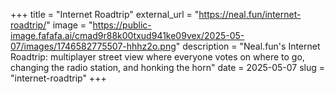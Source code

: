 +++
title = "Internet Roadtrip"
external_url = "https://neal.fun/internet-roadtrip/"
image = "https://public-image.fafafa.ai/cmad9r88k00txud941ke09vex/2025-05-07/images/1746582775507-hhhz2o.png"
description = "Neal.fun's Internet Roadtrip: multiplayer street view where everyone votes on where to go, changing the radio station, and honking the horn"
date = 2025-05-07
slug = "internet-roadtrip"
+++ 